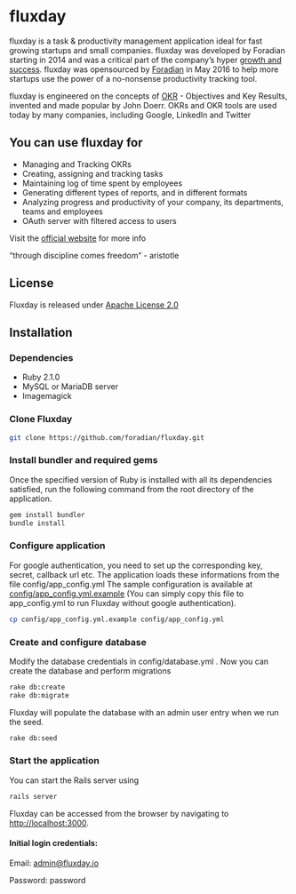 # fluxday

fluxday is a task & productivity management application ideal for fast growing startups and small companies. fluxday was developed by Foradian starting in 2014 and was a critical part of the company’s hyper [growth and success](http://www.fedena.com/history). fluxday was opensourced by [Foradian](http://foradian.com) in May 2016 to help more startups use the power of a no-nonsense productivity tracking tool.

fluxday is engineered on the concepts of [OKR](https://en.wikipedia.org/wiki/OKR) - Objectives and Key Results, invented and made popular by  John Doerr. OKRs and OKR tools are used today by many companies, including Google, LinkedIn and Twitter

## You can use fluxday for
- Managing and Tracking OKRs 
- Creating, assigning and tracking tasks 
- Maintaining log of time spent by employees
- Generating different types of reports, and in different formats
- Analyzing progress and productivity of your company, its departments, teams and employees
- OAuth server with filtered access to users

Visit the [official website](http://fluxday.io) for more info

“through discipline comes freedom” - aristotle

## License
Fluxday is released under [Apache License 2.0](https://github.com/foradian/fluxday/blob/master/LICENSE) 

## Installation
### Dependencies
- Ruby 2.1.0
- MySQL or MariaDB server
- Imagemagick

### Clone Fluxday 
```sh
git clone https://github.com/foradian/fluxday.git  
```
### Install bundler and required gems
Once the specified version of Ruby is installed with all its dependencies satisfied, run the following command from the root directory of the application.	
```sh
gem install bundler
bundle install
```
### Configure application
	
For google authentication, you need to set up the corresponding key, secret, callback url etc. The application loads these informations from the file config/app_config.yml
The sample configuration is available at [config/app_config.yml.example](https://github.com/foradian/fluxday/blob/master/config/app_config.yml.example) (You can simply copy this file to app_config.yml to run Fluxday without google authentication).
```sh
cp config/app_config.yml.example config/app_config.yml
```
### Create and configure database
Modify the database credentials in config/database.yml . Now you can create the database and perform migrations
```sh
rake db:create
rake db:migrate
```
Fluxday will populate the database with an admin user entry when we run the seed.
```sh
rake db:seed
```
### Start the application
You can start the Rails server using
```sh
rails server
```
Fluxday can be accessed from the browser by navigating to [http://localhost:3000](). 
#### Initial login credentials:
Email: admin@fluxday.io

Password: password
